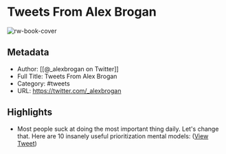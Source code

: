 # Tweets From Alex Brogan

![rw-book-cover](https://pbs.twimg.com/profile_images/1522547898583777280/ll7fHQq8.png)

## Metadata
- Author: [[@_alexbrogan on Twitter]]
- Full Title: Tweets From Alex Brogan
- Category: #tweets
- URL: https://twitter.com/_alexbrogan

## Highlights
- Most people suck at doing the most important thing daily. 
  Let's change that. 
  Here are 10 insanely useful prioritization mental models: ([View Tweet](https://twitter.com/_alexbrogan/status/1560253970563715074))

